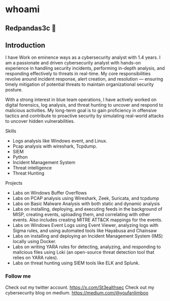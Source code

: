 # whoami
## Redpandas3c 🐼

## Introduction 
I have Work on eminence ways as a cybersecurity analyst with 1.4 years. I am a passionate and driven cybersecurity analyst with hands-on experience in handling security incidents, performing in-depth analysis, and responding effectively to threats in real-time. My core responsibilities revolve around incident response, alert creation, and resolution — ensuring timely mitigation of potential threats to maintain organizational security posture.

With a strong interest in blue team operations, I have actively worked on digital forensics, log analysis, and threat hunting to uncover and respond to malicious activities. My long-term goal is to gain proficiency in offensive tactics and contribute to proactive security by simulating real-world attacks to uncover hidden vulnerabilities.

Skills 
- Logs analysis like Windows event, and Linux.
- Pcap analysis with wireshark, Tcpdump.
- SIEM
- Python
- Incident Management System
- Threat intelligence
- Threat Hunting

Projects 
- Labs on Windows Buffer Overflows
- Labs on PCAP analysis using Wireshark, Zeek, Suricata, and tcpdump
- Labs on Basic Malware Analysis with both static and dynamic analysis
- Labs on installing, deploying, and executing feeds in the background of MISP, creating events, uploading them, and correlating with other events. Also includes creating MITRE ATT&CK mappings for the events.
- Labs on Windows Event Logs using Event Viewer, analyzing logs with Sigma rules, and using automated tools like Hayabusa and Chainsaw
- Labs on installing and deploying an Incident Management System (IMS) locally using Docker.
- Labs on writing YARA rules for detecting, analyzing, and responding to malicious files using Loki (an open-source threat detection tool that relies on YARA rules).
- Labs on threat hunting using SIEM tools like ELK and Splunk.


### Follow me 
Check out my twitter account.
https://x.com/St3ealthsec
Check out my cybersecurity blog on medium. 
https://medium.com/@youfanlimboo

